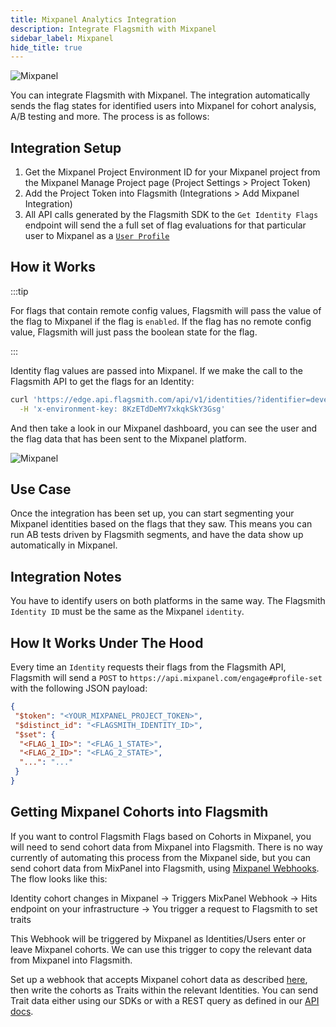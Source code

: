```yaml
---
title: Mixpanel Analytics Integration
description: Integrate Flagsmith with Mixpanel
sidebar_label: Mixpanel
hide_title: true
---
```


![Mixpanel](/img/integrations/mixpanel/mixpanel-logo.svg)

You can integrate Flagsmith with Mixpanel. The integration automatically sends the flag states for identified users into
Mixpanel for cohort analysis, A/B testing and more. The process is as follows:

## Integration Setup

1. Get the Mixpanel Project Environment ID for your Mixpanel project from the Mixpanel Manage Project page (Project
   Settings > Project Token)
2. Add the Project Token into Flagsmith (Integrations > Add Mixpanel Integration)
3. All API calls generated by the Flagsmith SDK to the `Get Identity Flags` endpoint will send the a full set of flag
   evaluations for that particular user to Mixpanel as a
   [`User Profile`](https://developer.mixpanel.com/reference/user-profiles)

## How it Works

:::tip

For flags that contain remote config values, Flagsmith will pass the value of the flag to Mixpanel if the flag is
`enabled`. If the flag has no remote config value, Flagsmith will just pass the boolean state for the flag.

:::

Identity flag values are passed into Mixpanel. If we make the call to the Flagsmith API to get the flags for an
Identity:

```bash
curl 'https://edge.api.flagsmith.com/api/v1/identities/?identifier=development_user_123456' \
  -H 'x-environment-key: 8KzETdDeMY7xkqkSkY3Gsg'
```

And then take a look in our Mixpanel dashboard, you can see the user and the flag data that has been sent to the
Mixpanel platform.

![Mixpanel](/img/integrations/mixpanel/mixpanel-integration-1.png)

## Use Case

Once the integration has been set up, you can start segmenting your Mixpanel identities based on the flags that they
saw. This means you can run AB tests driven by Flagsmith segments, and have the data show up automatically in Mixpanel.

## Integration Notes

You have to identify users on both platforms in the same way. The Flagsmith `Identity ID` must be the same as the
Mixpanel `identity`.

## How It Works Under The Hood

Every time an `Identity` requests their flags from the Flagsmith API, Flagsmith will send a `POST` to
`https://api.mixpanel.com/engage#profile-set` with the following JSON payload:

```json
{
 "$token": "<YOUR_MIXPANEL_PROJECT_TOKEN>",
 "$distinct_id": "<FLAGSMITH_IDENTITY_ID>",
 "$set": {
  "<FLAG_1_ID>": "<FLAG_1_STATE>",
  "<FLAG_2_ID>": "<FLAG_2_STATE>",
  "...": "..."
 }
}
```

## Getting Mixpanel Cohorts into Flagsmith

If you want to control Flagsmith Flags based on Cohorts in Mixpanel, you will need to send cohort data from Mixpanel
into Flagsmith. There is no way currently of automating this process from the Mixpanel side, but you can send cohort
data from MixPanel into Flagsmith, using [Mixpanel Webhooks](https://developer.mixpanel.com/docs/cohort-webhooks). The
flow looks like this:

Identity cohort changes in Mixpanel -> Triggers MixPanel Webhook -> Hits endpoint on your infrastructure -> You trigger
a request to Flagsmith to set traits

This Webhook will be triggered by Mixpanel as Identities/Users enter or leave Mixpanel cohorts. We can use this trigger
to copy the relevant data from Mixpanel into Flagsmith.

Set up a webhook that accepts Mixpanel cohort data as described
[here](https://developer.mixpanel.com/docs/cohort-webhooks), then write the cohorts as Traits within the relevant
Identities. You can send Trait data either using our SDKs or with a REST query as defined in our [API docs](/api).
